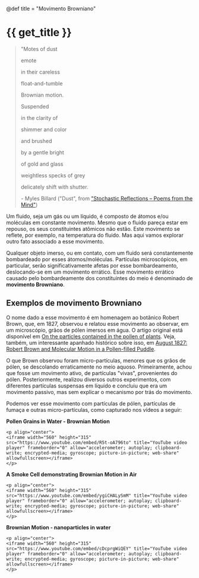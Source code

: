 @def title = "Movimento Browniano"

# {{ get_title }}

> "Motes of dust
> 
> emote
>
> in their careless
>
> float-and-tumble
>
> Brownian motion.
>
> 
>
> Suspended
>
> in the clarity of
>
> shimmer and color
>
> and brushed
>
> by a gentle bright
>
> of gold and glass
>
> weightless specks of grey
>
> delicately shift with shutter.
>
> \- Myles Billard ("Dust", from ["Stochastic Reflections – Poems from the Mind"](https://sites.psu.edu/mylesbillard/stochastic-reflections-poems-from-the-mind/))

Um fluido, seja um gás ou um líquido, é composto de átomos e/ou moléculas em constante movimento. Mesmo que o fluido pareça estar em repouso, os seus constituintes atômicos não estão. Este movimento se reflete, por exemplo, na temperatura do fluido. Mas aqui vamos explorar outro fato associado a esse movimento.

Qualquer objeto imerso, ou em contato, com um fluido será constantemente bombardeado por esses átomos/moléculas. Partículas microscópicos, em particular, serão significativamente afetas por esse bombardeamento, deslocando-se em um movimento errático. Esse movimento errático causado pelo bombardeamente dos constituintes do meio é denominado de **movimento Browniano**.

## Exemplos de movimento Browniano

O nome dado a esse movimento é em homenagem ao botânico Robert Brown, que, em 1827, observou e relatou esse movimento ao observar, em um microscópio, grãos de pólen imersos em água. O artigo original está disponível em [On the particles contained in the pollen of plants](https://sciweb.nybg.org/science2/pdfs/dws/Brownian.pdf). Veja, também, um interessante apanhado histórico sobre isso, em [August 1827: Robert Brown and Molecular Motion in a Pollen-filled Puddle](https://www.aps.org/publications/apsnews/201608/physicshistory.cfm).

O que Brown observou foram micro-partículas, menores que os grãos de pólen, se descolando erraticamente no meio aquoso. Primeiramente, achou que fosse um movimento ativo, de partículas "vivas", provenientes do pólen. Posteriormente, realizou diversos outros experimentos, com diferentes partículas suspensas em líquido e concluiu que era um movimento passivo, mas sem explicar o mecanismo por trás do movimento.

Podemos ver esse movimento com partículas de pólen, partículas de fumaça e outras micro-partículas, como capturado nos vídeos a seguir:

**Pollen Grains in Water - Brownian Motion**

~~~
<p align="center">
<iframe width="560" height="315" src="https://www.youtube.com/embed/R5t-oA796to" title="YouTube video player" frameborder="0" allow="accelerometer; autoplay; clipboard-write; encrypted-media; gyroscope; picture-in-picture; web-share" allowfullscreen></iframe>
</p>
~~~

**A Smoke Cell demonstrating Brownian Motion in Air**

~~~
<p align="center">
<iframe width="560" height="315" src="https://www.youtube.com/embed/ygiCHALySmM" title="YouTube video player" frameborder="0" allow="accelerometer; autoplay; clipboard-write; encrypted-media; gyroscope; picture-in-picture; web-share" allowfullscreen></iframe>
</p>
~~~

**Brownian Motion - nanoparticles in water**

~~~
<p align="center">
<iframe width="560" height="315" src="https://www.youtube.com/embed/cDcprgWiQEY" title="YouTube video player" frameborder="0" allow="accelerometer; autoplay; clipboard-write; encrypted-media; gyroscope; picture-in-picture; web-share" allowfullscreen></iframe>
</p>
~~~
